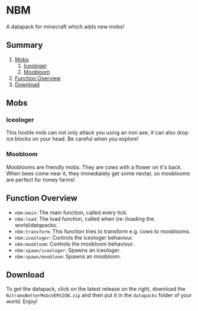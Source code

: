 # NBM
 A datapack for minecraft which adds new mobs!

## Summary
1. [Mobs](#mobs)
    1. [Iceologer](#iceologer)
    2. [Moobloom](#moobloom)
2. [Function Overview](#function-overview)
3. [Download](#download)


## Mobs
### Iceologer
This hostile mob can not only attack you using an iron axe, it can also drop ice blocks on your head. Be careful when you explore!

### Moobloom
Mooblooms are friendly mobs. They are cows with a flower on it's back. When bees come near it, they immediately get some nectar, so mooblooms are perfect for honey farms!

## Function Overview
- `nbm:main`: The main function, called every tick.
- `nbm:load`: The load function, called when (re-)loading the world/datapacks.
- `nbm:transform`: This function tries to transform e.g. cows to mooblooms.
- `nbm:iceologer`: Controls the iceologer behaviour.
- `nbm:moobloom`: Controls the moobloom behaviour.
- `nbm:spawn/iceologer`: Spawns an iceologer.
- `nbm:spawn/moobloom`: Spawns an moobloom.

## Download
To get the datapack, click on the latest release on the right, download the `NitramsBetterMobsVERSION.zip` and then put it in the `datapacks` folder of your world. Enjoy!
